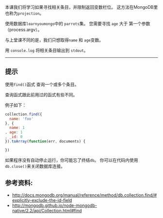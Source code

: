 本课我们将学习如果寻找相关条目，并限制返回变数栏位。
这方法在MongoDB里也称为`projection`。

使用数据库`learnyoumongo`中的 `parrots`集。
您需要寻找 `age` 大于 第一个参数（process.argv）。

与上堂课不同的是，我们只想取得`name` 和 `age`变数。

用 `console.log` 将相关条目输出到 `stdout`。

-----------------------------------------------------------
## 提示

使用`find()`函式 查询一个或多个条目。

查询函式跟此前用过的函式有些不同。

例子如下：

```js
collection.find({
  name: 'foo'
}, {
  name: 1
, age: 1
, _id: 0
}).toArray(function(err, documents) {

})
```

如果程序没有自动停止运行，你可能忘了终结`db`。
你可以在代码内使用`db.close()`来关闭数据库连接。

## 参考资料:
* http://docs.mongodb.org/manual/reference/method/db.collection.find/#explicitly-exclude-the-id-field
* http://mongodb.github.io/node-mongodb-native/2.2/api/Collection.html#find
